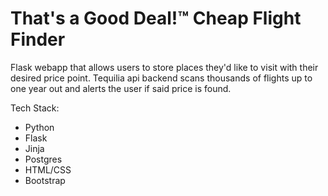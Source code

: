 # That's a Good Deal!™️ Cheap Flight Finder

Flask webapp that allows users to store places they'd like to visit with their desired price point. Tequilia api backend scans thousands of flights up to one year out and alerts the user if said price is found.

Tech Stack:
- Python
- Flask
- Jinja
- Postgres
- HTML/CSS
- Bootstrap
